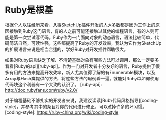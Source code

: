 # Ruby是根基

根据个人以往经历来看，从事SketchUp插件开发的人大多数都是因为工作上的原因接触到Ruby这门语言，有的人之前可能还接触过其他的编程语言，有的人则可能是第一次尝试写代码。Ruby作为一门面向对象的动态语言，语法比较简单，代码简洁自然，可读性强，这些都提高了Ruby的开发效率。我认为它作为SketchUp的扩展语言来说是相当合适的，学好Ruby对开发插件帮助很大。

如果对Ruby语言缺乏了解，不清楚基础对象有哪些方法可以调用，那么一定要多看看[Ruby的api][ruby-api]。作为一门对开发者十分友好的语言，Ruby提供了很多有用的方法来提高开发效率，新人尤其值得了解的有Enumerable模块，以及Array与Hash类提供的方法。将这些方法的用例看一遍，就能对Ruby中如何使用代码块这个利器有一个大致的认识了。
[ruby-api]: http://doc.rubyfans.com/ruby/v2.0/

对于编程基础不够扎实的开发者来说，我建议读读[Ruby代码风格指导][coding-style]，并参考其中的条目对你的代码进行修正，可以改掉许多的坏习惯。
[coding-style]: https://ruby-china.org/wiki/coding-style
